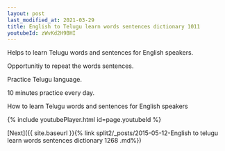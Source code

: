 ```yaml
---
layout: post
last_modified_at: 2021-03-29
title: English to Telugu learn words sentences dictionary 1011 
youtubeId: zWvKd2H9BHI
---
```

 
 
Helps to learn Telugu words and sentences for English speakers.

Opportunitiy to repeat the words sentences. 

Practice Telugu language. 
 
10 minutes practice every day. 
 
How to learn Telugu words and sentences for English speakers 
 
{% include youtubePlayer.html id=page.youtubeId %}
 
 
[Next]({{ site.baseurl }}{% link  split2/_posts/2015-05-12-English to telugu learn words sentences dictionary 1268 .md%})
 
